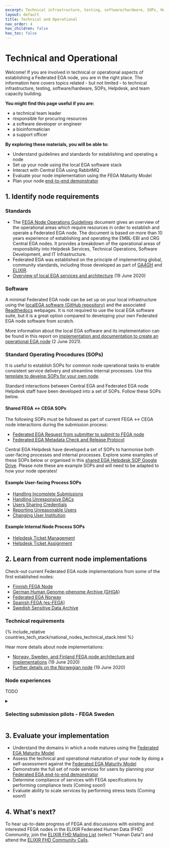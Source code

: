```yaml
---
excerpt: Technical infrastructure, testing, software/hardware, SOPs, Helpdesk, and team capacity building
layout: default
title: Technical and Operational
nav_order: 4
has_children: false
has_toc: false
---
```

# Technical and Operational

Welcome! If you are involved in technical or operational aspects of establishing a Federated EGA node, you are in the right place. The information here covers topics related - but not limited - to technical infrastructure, testing, software/hardware, SOPs, Helpdesk, and team capacity building.

**You might find this page useful if you are:**
- a technical team leader
- responsible for procuring resources
- a software developer or engineer
- a bioinformatician
- a support officer

**By exploring these materials, you will be able to:**
- Understand guidelines and standards for establishing and operating a node
- Set up your node using the local EGA software stack
- Interact with Central EGA using RabbitMQ
- Evaluate your node implementation using the FEGA Maturity Model
- Plan your node <a href="https://docs.google.com/document/d/1r5bm-8vVeN0zTpWQZdfBsMFCwy2RJlspsCdNOzCuZD8/" target="_blank">end-to-end demonstrator</a>

## 1. Identify node requirements

### Standards

- The <a href="https://ega-archive.org/assets/files/EGA-Node-Operations-v2.pdf" target="_blank">FEGA Node Operations Guidelines</a> document gives an overview of the operational areas which require resources in order to establish and operate a Federated EGA node. The document is based on more than 10 years experience of establishing and operating the EMBL-EBI and CRG Central EGA nodes. It provides a breakdown of the operational areas of responsibility into Helpdesk Services, Technical Operations, Software Development, and IT Infrastructure.
- Federated EGA was established on the principle of implementing global, community standards, including those developed as part of <a href="https://www.ga4gh.org/" target="_blank">GA4GH</a> and <a href="https://elixir-europe.org/" target="_blank">ELIXIR</a>.
- <a href="https://www.youtube.com/watch?v=k9R8W3V3ugU" target="_blank">Overview of local EGA services and architecture</a> (19 June 2020)

### Software

A minimal Federated EGA node can be set up on your local infrastructure using the <a href="https://github.com/EGA-archive/LocalEGA" target="_blank">localEGA software (GitHub repository)</a> and the associated <a href="https://localega.readthedocs.io/" target="_blank">Readthedocs</a> webpages. It is not required to use the local EGA software suite, but it is a great option compared to developing your own Federated EGA node software from scratch.

More information about the local EGA software and its implementation can be found in this report on <a href="https://zenodo.org/record/4893191" target="_blank">implementation and documentation to create an operational EGA node</a> (2 June 2021).

### Standard Operating Procedures (SOPs)

It is useful to establish SOPs for common node operational tasks to enable consistent service delivery and streamline internal processes. Use this <a href="https://docs.google.com/document/d/1BWPL9I9PlWiea6k-vcDDwaMu3rM5FSdV_0n8u7hAQpg/edit?usp=sharing" target="_blank">template to develop SOPs for your own node</a>.

Standard interactions between Central EGA and Federated EGA node Helpdesk staff have been developed into a set of SOPs. Follow these SOPs below.

#### Shared FEGA &harr; CEGA SOPs

The following SOPs must be followed as part of current FEGA &harr; CEGA node interactions during the submission process:

- <a href="https://docs.google.com/document/d/1c5YfLqGjCmRlG0NF9lsuU6IWUrCq4u8Ug3Ye5xMrxtI/edit?usp=sharing" target="_blank">Federated EGA Request from submitter to submit to FEGA node</a>
- <a href="https://docs.google.com/document/d/1v7l_ODdh-yxyhWl8Y8R3IZC2hEy5x8KgjBQmFyEyGgw/edit?usp=sharing" target="_blank">Federated EGA Metadata Check and Release Protocol</a>

Central EGA Helpdesk have developed a set of SOPs to harmonise both user-facing processes and internal processes. Explore some examples of these SOPs below or organised in this <a href="https://drive.google.com/drive/folders/14yFvXOxRyGl-ENogIB5TdogIUdL-gmfk?usp=sharing" target="_blank">shared EGA Helpdesk SOP Google Drive</a>. Please note these are example SOPs and will need to be adapted to how your node operates!

#### Example User-facing Process SOPs
- <a href="https://docs.google.com/document/d/1gze9UW3yBN2TmFNFS3NFsHxPrdWNx-A74lFsxj8Xs_Q/edit?usp=sharing" target="_blank">Handling Incomplete Submissions</a>
- <a href="https://docs.google.com/document/d/16_5G97hUUyU2-vjHAD-Yb7XNRCE6A_PQWRWERqnDSFY/edit?usp=sharing" target="_blank">Handling Unresponsive DACs</a>
- <a href="https://docs.google.com/document/d/1NHNTmhfguAgCKyLuf1tQAdYWLAeCFBUeFYgONdd17bY/edit?usp=sharing" target="_blank">Users Sharing Credentials</a>
- <a href="https://docs.google.com/document/d/1DC_HJaePbaDomNe-99fdAyZ1d4CodBfqU2uavCcpL3g/edit?usp=sharing" target="_blank">Reporting Unreasonable Users</a>
- <a href="https://docs.google.com/document/d/1geswkX9Com_Y4bnbLEtTKd0XXG6ByuADlCsLHppf074/edit?usp=sharing" target="_blank">Changing User Institution</a>

#### Example Internal Node Process SOPs
- <a href="https://docs.google.com/document/d/1qIURMTn6-cDv9ZxVsVkJSK5SUcK7Wq-jxbFuD_6gT34/edit?usp=sharing" target="_blank">Helpdesk Ticket Management</a>
- <a href="https://docs.google.com/document/d/10GWK-iw12JF_JX0KL2aUTjsZ8G2liw2A-t_PV5Y81FY/edit?usp=sharing" target="_blank">Helpdesk Ticket Assignment</a>

## 2. Learn from current node implementations

Check-out current Federated EGA node implementations from some of the first established nodes:

- <a href="https://research.csc.fi/-/fega" target="_blank">Finnish FEGA Node</a>
- <a href="https://www.ghga.de/" target="_blank">German Human Genome-phenome Archive (GHGA)</a>
- <a href="https://ega.elixir.no/" target="_blank">Federated EGA Norway</a>
- <a href="https://fega-test.bsc.es/docs/" target="_blank">Spanish FEGA (es-FEGA)</a>
- <a href="https://nbis.se/infrastructure/sensitive-data-archive.html" target="_blank">Swedish Sensitive Data Archive</a>

### Technical requirements

{% include_relative countries_tech_stack/national_nodes_technical_stack.html %}


Hear more details about node implementations:
- <a href="https://www.youtube.com/watch?v=eEoKmMKGCc4" target="_blank">Norway, Sweden, and Finland FEGA node architecture and implementations</a> (19 June 2020)
- <a href="https://www.youtube.com/watch?v=DSd_UJyqoGU" target="_blank">Further details on the Norwegian node</a> (19 June 2020)

### Node experiences

TODO

<details>
  <summary><h3>Selecting submission pilots - FEGA Sweden</h3></summary><br>
  
  <h4>What did we do?</h4>
  
  The Swedish node selected [SweGen](https://www.nature.com/articles/ejhg2017130) as its first submission pilot project a few years before the federation was officially established. This project was chosen because staff at the Swedish ELIXIR node had been engaged in it and because the data was considered a good genomic reference for the Swedish population.<br><br>
  To avoid relying on a single pilot dataset, the node eventually decided to engage with two additional projects. At that point, the node had gained a better understanding of what a good pilot project could look like. A few candidates were selected among projects that had expressed interest in depositing data at the node. Semi-structured interviews were then held with two candidate projects before they were officially selected. The local helpdesk team (at the time consisting of only two persons) was responsible for the selection process, but the final decision was made at FEGA node’s management level.<br><br>

  <h4>What went well?</h4>
  
  For the semi-structured interview, the local helpdesk team created a questionnaire. This allowed the node to collect necessary information before pilots were selected and made it easier to perform the evaluation. Asking the questions was in itself a good way to inform the candidates about the node’s expectations. The questionnaire included questions related to for example data availability, dataset details (e.g. submission type, file types and file sizes), legal matters (e.g. ethical permit and data processing agreement) and information about people that needed to be involved (e.g. their roles and their availability).<br><br>

  <h4>What could have gone better?</h4>
  
  Having a strategy already when selecting the first pilot would probably have made the node’s work more efficient. It would also have made it easier for the node to communicate its expectations to the people that represented the candidate projects. If we had selected pilots now, we would probably have selected three pilot projects already from the start.<br><br>

  <h4>What did we learn?</h4>
  
  Good communication of expectation is key to success. It is also crucial that the people you engage with have the motivation, patience and enough time to dedicate to the work.<br>

</details>

## 3. Evaluate your implementation

- Understand the domains in which a node matures using the [Federated EGA Maturity Model](../maturity-model/)
- Assess the technical and operational maturation of your node by doing a self-assessment against the [Federated EGA Maturity Model](https://docs.google.com/spreadsheets/d/1WgvwwANlRh_OPAy8RY53xfzopFMwstG08zcg3LOTyZQ/copy)
- Demonstrate the full set of node services for users by planning your <a href="https://docs.google.com/document/d/1r5bm-8vVeN0zTpWQZdfBsMFCwy2RJlspsCdNOzCuZD8/edit?usp=sharing" target="_blank">Federated EGA end-to-end demonstrator</a>
- Determine compliance of services with FEGA specifications by performing compliance tests (Coming soon!)
- Evaluate ability to scale services by performing stress tests (Coming soon!)

## 4. What's next?

To hear up-to-date progress of FEGA and discussions with existing and interested FEGA nodes in the ELIXIR Federated Human Data (FHD) Community, join the <a href="https://elixir-europe.org/intranet/join-groups" target="_blank">ELIXIR FHD Mailing List</a> (select "Human Data") and attend the <a href="https://docs.google.com/document/d/10OwVvHbJ7i1gI1Iw4zmVsOs8kDrG077Y52juehiFcmU/edit" target="_blank">ELIXIR FHD Community Calls</a>.

